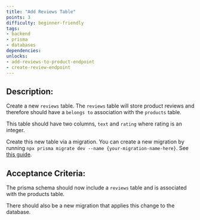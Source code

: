 ```yaml
---
title: "Add Reviews Table"
points: 3
difficulty: beginner-friendly
tags: 
- backend
- prisma
- databases
dependencies:
unlocks:
- add-reviews-to-product-endpoint
- create-review-endpoint
---
```


## Description:

Create a new `reviews` table. The `reviews` table will store product reviews and therefore should have a `belongs to` association with the `products` table.

This table should have two columns, `text` and `rating` where rating is an integer.

Create this new table via a migration. You can create a new migration by running `npx prisma migrate dev --name {your-migration-name-here}`. See [this guide](https://www.prisma.io/docs/guides/migrate/developing-with-prisma-migrate).

## Acceptance Criteria:

The prisma schema should now include a `reviews` table and is associated with the products table.

There should also be a new migration that applies this change to the database.
